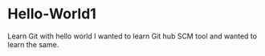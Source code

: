 # Hello-World1
Learn Git with hello world
I wanted to learn Git hub SCM tool and wanted to learn the same.
